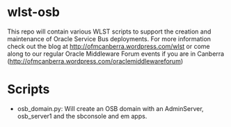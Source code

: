wlst-osb
========
This repo will contain various WLST scripts to support the creation and maintenance of Oracle Service Bus deployments. For more information check out the blog at http://ofmcanberra.wordpress.com/wlst or come along to our regular Oracle Middleware Forum events if you are in Canberra (http://ofmcanberra.wordpress.com/oraclemiddlewareforum)

Scripts
=======
- osb_domain.py: Will create an OSB domain with an AdminServer, osb_server1 and the sbconsole and em apps.
